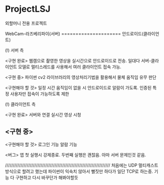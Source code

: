 ﻿# ProjectLSJ
외할머니 전용 프로젝트

WebCam-라즈베리파이(서버) ===================== 안드로이드(클라이언트)

(!) 서버 측

<구현 완료>
웹캠으로 촬영한 영상을 실시간으로 안드로이드로 전송.
일대다 서버-클라이언트 모델로 멀티스레드를 사용해서 여러 클라이언트 접속 가능.

<구현 중>
파이썬 cv2 라이브러리의 영상처리기법을 활용해서 물체 움직임 유무 판단

<구현해야 할 것>
일정 시간 움직임이 없을 시 안드로이드로 알람이 가도록.
인증된 특정 사용자만 접속이 가능하도록 제한

(!) 클라이언트 측

<구현 완료>
서버와 연결
실시간 영상 시청

<구현 중>
-

<구현해야 할 것>
로그인 기능
알람 기능

<버그>
앱 첫 실행시 강제종료. 두번째 실행은 괜찮음. 아마 서버 문제인것 같음.

////////////////////////////////////////////////////////////////////
처음에는 UDP 멀티캐스트 방식으로 할려고 했는데 파이썬이 익숙치 않아서 뻘짓만 하다가 일단 TCP로 하는중.
기능 다 구현하고 다시 바꾸던가 해봐야할듯
